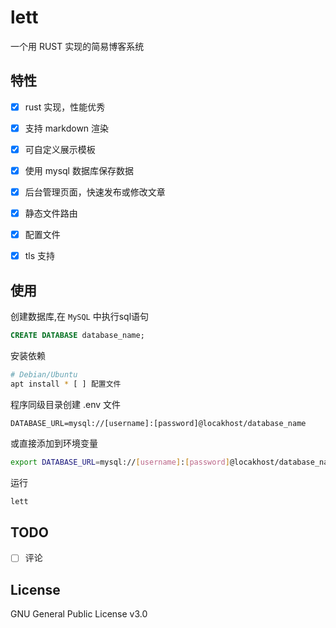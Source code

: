 # lett

一个用 RUST 实现的简易博客系统

## 特性

* [X] rust 实现，性能优秀
* [X] 支持 markdown 渲染
* [X] 可自定义展示模板
* [X] 使用 mysql 数据库保存数据
* [X] 后台管理页面，快速发布或修改文章
* [X] 静态文件路由
* [X] 配置文件
* [X] tls 支持


## 使用

创建数据库,在 `MySQL` 中执行sql语句
```SQL
CREATE DATABASE database_name;
```

安装依赖   

```bash
# Debian/Ubuntu
apt install * [ ] 配置文件
```

程序同级目录创建 .env 文件

```
DATABASE_URL=mysql://[username]:[password]@locakhost/database_name
```
或直接添加到环境变量

```bash
export DATABASE_URL=mysql://[username]:[password]@locakhost/database_name
```

运行
```bash
lett
```

## TODO

* [ ] 评论

## License
GNU General Public License v3.0
